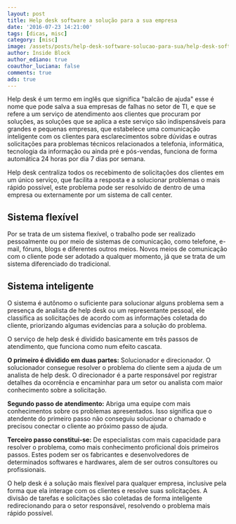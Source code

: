 ```yaml
---
layout: post
title: Help desk software a solução para a sua empresa
date: '2016-07-23 14:21:00'
tags: [dicas, misc]
category: [misc]
image: /assets/posts/help-desk-software-solucao-para-sua/help-desk-software-solucao-para-sua.jpg
author: Inside Block
author_ediano: true
coauthor_luciana: false
comments: true
ads: true
---
```


Help desk é um termo em inglês que significa "balcão de ajuda" esse é nome que pode salva a sua empresas de falhas no setor de TI, e que se refere a um serviço de atendimento aos clientes que procuram por soluções, as soluções que se aplica a este serviço são indispensáveis para grandes e pequenas empresas, que estabelece uma comunicação inteligente com os clientes para esclarecimentos sobre dúvidas e outras solicitações para problemas técnicos relacionados a telefonia, informática, tecnologia da informação ou ainda pré e pós-vendas, funciona de forma automática 24 horas por dia 7 dias por semana.

Help desk centraliza todos os recebimento de solicitações dos clientes em um único serviço, que facilita a resposta e a solucionar problemas o mais rápido possível, este problema pode ser resolvido de dentro de uma empresa ou externamente por um sistema de call center.

## Sistema flexível
Por se trata de um sistema flexível, o trabalho pode ser realizado pessoalmente ou por meio de sistemas de comunicação, como telefone, e-mail, fóruns, blogs e diferentes outros meios. Novos meios de comunicação com o cliente pode ser adotado a qualquer momento, já que se trata de um sistema diferenciado do tradicional.

## Sistema inteligente
O sistema é autônomo o suficiente para solucionar alguns problema sem a presença de analista de help desk ou um representante pessoal, ele classifica as solicitações de acordo com as informações coletada do cliente, priorizando algumas evidencias para a solução do problema.

O serviço de help desk é dividido basicamente em três passos de atendimento, que funciona como num efeito cascata.

**O primeiro é dividido em duas partes:** Solucionador e direcionador. O solucionador consegue resolver o problema do cliente sem a ajuda de um analista de help desk. O direcionador é a parte responsável por registrar detalhes da ocorrência e encaminhar para um setor ou analista com maior conhecimento sobre a solicitação.

**Segundo passo de atendimento:** Abriga uma equipe com mais conhecimentos sobre os problemas apresentados. Isso significa que o atendente do primeiro passo não conseguiu solucionar o chamado e precisou conectar o cliente ao próximo passo de ajuda.

**Terceiro passo constitui-se:** De especialistas com mais capacidade para resolver o problema, como mais conhecimento proficional dois primeiros passos. Estes podem ser os fabricantes e desenvolvedores de determinados softwares e hardwares, alem de ser outros consultores ou profissionais.

O help desk é a solução mais flexível para qualquer empresa, inclusive pela forma que ela interage com os clientes e resolve suas solicitações. A divisão de tarefas e solicitações são coletadas de forma inteligente redirecionando para o setor responsável, resolvendo o problema mais rápido possível.